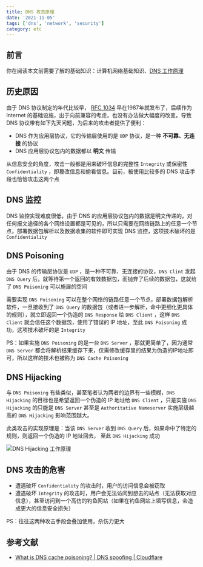 ```yaml
---
title: DNS 攻击原理
date: '2021-11-05'
tags: ['dns', 'network', 'security']
category: etc
---
```


## 前言

你在阅读本文前需要了解的基础知识：计算机网络基础知识、[DNS 工作原理](/posts/dns-introduction/)

## 历史原因

由于 DNS 协议制定的年代比较早， [RFC 1034](https://datatracker.ietf.org/doc/html/rfc1034) 早在1987年就发布了，后续作为 Internet 的基础设施，出于向前兼容的考虑，也没有办法做大幅度的改变。导致 DNS 协议带有如下先天问题，为后来的攻击者提供了便利：

- DNS 作为应用层协议，它的传输层使用的是 `UDP` 协议，是一种 **不可靠、无连接** 的协议
- DNS 应用层协议包内的数据都以 **明文** 传输

从信息安全的角度，攻击一般都是用来破坏信息的完整性 `Integrity` 或保密性 `Confidentiality` ，即篡改信息和偷看信息。目前，被使用比较多的 DNS 攻击手段也恰恰攻击这两个点

## DNS 监控

DNS 监控实现难度很低，由于 DNS 的应用层协议包内的数据是明文传递的，对任何报文途径的各个网络设置都是可见的，所以只需要在网络链路上的任意一个节点，部署数据包解析以及数据收集的软件即可实现 DNS 监控，这项技术破坏的是 `Confidentiality`

## DNS Poisoning

由于 DNS 的传输层协议是 `UDP` ，是一种不可靠、无连接的协议，`DNS Clint` 发起 `DNS Query` 后，就等待第一个返回的有效数据包，而抛弃了后续的数据包，这就给了 `DNS Poisoning` 可以施展的空间

需要实现 `DNS Poisoning` 可以在整个网络的链路任意一个节点，部署数据包解析软件，一旦接收到了 `DNS Query` 的数据包（或者进一步解析，命中更细化更具体的规则），就立即返回一个伪造的 `DNS Response` 给 `DNS Client` ，这样 `DNS Client` 就会信任这个数据包，使用了错误的 IP 地址，至此 `DNS Poisoning` 成功，这项技术破坏的是 `Integrity`

PS：如果实施 `DNS Poisoning` 的是一台 `DNS Server` ，那就更简单了，因为通常 `DNS Server` 都会将解析结果缓存下来，仅需修改缓存里的结果为伪造的IP地址即可，所以这样的技术也被称为 `DNS Cache Poisoning`

## DNS Hijacking

与 `DNS Poisoning` 有些类似，甚至笔者认为两者的边界有一些模糊，`DNS Hijacking` 的目标也是希望返回一个伪造的 IP 地址给 `DNS Client` ，只是实施 `DNS Hijacking` 的只能是 `DNS Server` 甚至是 `Authoritative Nameserver` 实施层级越高的 `DNS Hijacking` 影响范围越大。

此类攻击的实现原理是：当该 `DNS Server` 收到 `DNS Query` 后，如果命中了特定的规则，则返回一个伪造的 IP 地址回去， 至此 `DNS Hijacking` 成功

![DNS Hijacking 工作原理](https://www.cloudflare.com/img/learning/dns/dns-security/dns-hijacking.png)

## DNS 攻击的危害

- 遭遇破坏 `Confidentiality` 的攻击时，用户的访问信息会被窃取
- 遭遇破坏 `Integrity` 的攻击时，用户会无法访问到想去的站点（无法获取对应信息），甚至访问到一个高仿的钓鱼网站（如果在钓鱼网站上填写信息，会造成更大的信息安全损失）

PS：往往这两种攻击手段会叠加使用，杀伤力更大

## 参考文献

- [What is DNS cache poisoning? | DNS spoofing | Cloudflare](https://www.cloudflare.com/learning/dns/dns-cache-poisoning/)
